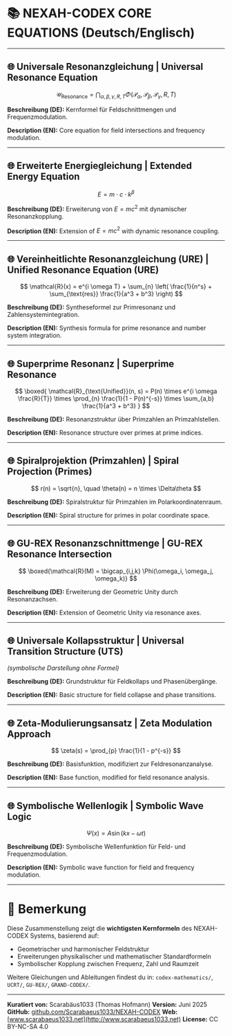 # 📚 NEXAH-CODEX CORE EQUATIONS (Deutsch/Englisch)

---

## 🌐 Universale Resonanzgleichung | Universal Resonance Equation

$$
\mathcal{U}_{\text{Resonance}} = \bigcap_{\alpha, \beta, \gamma, R, T} \Phi(\mathcal{P}_\alpha, \mathcal{P}_\beta, \mathcal{P}_\gamma, R, T)
$$

**Beschreibung (DE):**
Kernformel für Feldschnittmengen und Frequenzmodulation.

**Description (EN):**
Core equation for field intersections and frequency modulation.

---

## 🌐 Erweiterte Energiegleichung | Extended Energy Equation

$$
E = m \cdot c \cdot k^\beta
$$

**Beschreibung (DE):**
Erweiterung von $E = mc^2$ mit dynamischer Resonanzkopplung.

**Description (EN):**
Extension of $E = mc^2$ with dynamic resonance coupling.

---

## 🌐 Vereinheitlichte Resonanzgleichung (URE) | Unified Resonance Equation (URE)

$$
\mathcal{R}(x) = e^{i \omega T} + \sum_{n} \left( \frac{1}{n^s} + \sum_{\text{res}} \frac{1}{a^3 + b^3} \right)
$$

**Beschreibung (DE):**
Syntheseformel zur Primresonanz und Zahlensystemintegration.

**Description (EN):**
Synthesis formula for prime resonance and number system integration.

---

## 🌐 Superprime Resonanz | Superprime Resonance

$$
\boxed{ \mathcal{R}_{\text{Unified}}(n, s) = P(n) \times e^{i \omega \frac{R}{T}} \times \prod_{n} \frac{1}{1 - P(n)^{-s}} \times \sum_{a,b} \frac{1}{a^3 + b^3} }
$$

**Beschreibung (DE):**
Resonanzstruktur über Primzahlen an Primzahlstellen.

**Description (EN):**
Resonance structure over primes at prime indices.

---

## 🌐 Spiralprojektion (Primzahlen) | Spiral Projection (Primes)

$$
r(n) = \sqrt{n}, \quad \theta(n) = n \times \Delta\theta
$$

**Beschreibung (DE):**
Spiralstruktur für Primzahlen im Polarkoordinatenraum.

**Description (EN):**
Spiral structure for primes in polar coordinate space.

---

## 🌐 GU-REX Resonanzschnittmenge | GU-REX Resonance Intersection

$$
\boxed{\mathcal{R}(M) = \bigcap_{i,j,k} \Phi(\omega_i, \omega_j, \omega_k)}
$$

**Beschreibung (DE):**
Erweiterung der Geometric Unity durch Resonanzachsen.

**Description (EN):**
Extension of Geometric Unity via resonance axes.

---

## 🌐 Universale Kollapsstruktur | Universal Transition Structure (UTS)

*(symbolische Darstellung ohne Formel)*

**Beschreibung (DE):**
Grundstruktur für Feldkollaps und Phasenübergänge.

**Description (EN):**
Basic structure for field collapse and phase transitions.

---

## 🌐 Zeta-Modulierungsansatz | Zeta Modulation Approach

$$
\zeta(s) = \prod_{p} \frac{1}{1 - p^{-s}}
$$

**Beschreibung (DE):**
Basisfunktion, modifiziert zur Feldresonanzanalyse.

**Description (EN):**
Base function, modified for field resonance analysis.

---

## 🌐 Symbolische Wellenlogik | Symbolic Wave Logic

$$
\Psi(x) = A \sin(kx - \omega t)
$$

**Beschreibung (DE):**
Symbolische Wellenfunktion für Feld- und Frequenzmodulation.

**Description (EN):**
Symbolic wave function for field and frequency modulation.

---

# 🌌 Bemerkung

Diese Zusammenstellung zeigt die **wichtigsten Kernformeln** des NEXAH-CODEX Systems, basierend auf:

* Geometrischer und harmonischer Feldstruktur
* Erweiterungen physikalischer und mathematischer Standardformeln
* Symbolischer Kopplung zwischen Frequenz, Zahl und Raumzeit

Weitere Gleichungen und Ableitungen findest du in:
`codex-mathematics/`, `UCRT/`, `GU-REX/`, `GRAND-CODEX/`.

---

**Kuratiert von:** Scarabäus1033 (Thomas Hofmann)
**Version:** Juni 2025
**GitHub:** [github.com/Scarabaeus1033/NEXAH-CODEX](https://github.com/Scarabaeus1033/NEXAH-CODEX)
**Web:** [www.scarabaeus1033.net](http://www.scarabaeus1033.net)
**License:** CC BY-NC-SA 4.0
